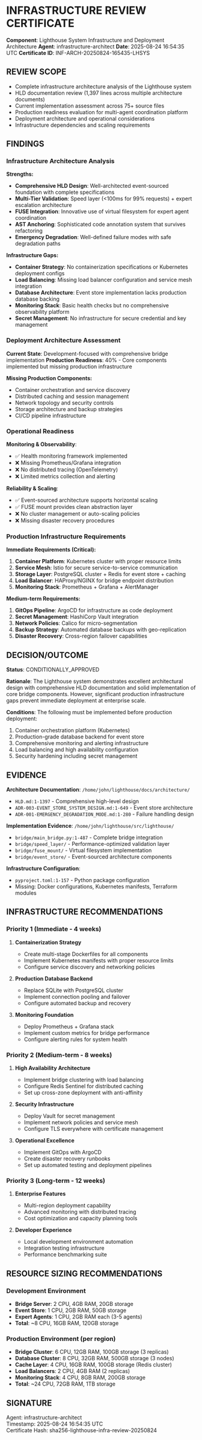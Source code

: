 # INFRASTRUCTURE REVIEW CERTIFICATE

**Component**: Lighthouse System Infrastructure and Deployment Architecture
**Agent**: infrastructure-architect
**Date**: 2025-08-24 16:54:35 UTC
**Certificate ID**: INF-ARCH-20250824-165435-LHSYS

## REVIEW SCOPE
- Complete infrastructure architecture analysis of the Lighthouse system
- HLD documentation review (1,397 lines across multiple architecture documents)
- Current implementation assessment across 75+ source files
- Production readiness evaluation for multi-agent coordination platform
- Deployment architecture and operational considerations
- Infrastructure dependencies and scaling requirements

## FINDINGS

### Infrastructure Architecture Analysis

**Strengths:**
- **Comprehensive HLD Design**: Well-architected event-sourced foundation with complete specifications
- **Multi-Tier Validation**: Speed layer (<100ms for 99% requests) + expert escalation architecture  
- **FUSE Integration**: Innovative use of virtual filesystem for expert agent coordination
- **AST Anchoring**: Sophisticated code annotation system that survives refactoring
- **Emergency Degradation**: Well-defined failure modes with safe degradation paths

**Infrastructure Gaps:**
- **Container Strategy**: No containerization specifications or Kubernetes deployment configs
- **Load Balancing**: Missing load balancer configuration and service mesh integration
- **Database Architecture**: Event store implementation lacks production database backing
- **Monitoring Stack**: Basic health checks but no comprehensive observability platform
- **Secret Management**: No infrastructure for secure credential and key management

### Deployment Architecture Assessment

**Current State**: Development-focused with comprehensive bridge implementation
**Production Readiness**: 40% - Core components implemented but missing production infrastructure

**Missing Production Components:**
- Container orchestration and service discovery
- Distributed caching and session management
- Network topology and security controls
- Storage architecture and backup strategies
- CI/CD pipeline infrastructure

### Operational Readiness

**Monitoring & Observability**: 
- ✅ Health monitoring framework implemented
- ❌ Missing Prometheus/Grafana integration
- ❌ No distributed tracing (OpenTelemetry)
- ❌ Limited metrics collection and alerting

**Reliability & Scaling**:
- ✅ Event-sourced architecture supports horizontal scaling
- ✅ FUSE mount provides clean abstraction layer
- ❌ No cluster management or auto-scaling policies
- ❌ Missing disaster recovery procedures

### Production Infrastructure Requirements

**Immediate Requirements (Critical):**
1. **Container Platform**: Kubernetes cluster with proper resource limits
2. **Service Mesh**: Istio for secure service-to-service communication  
3. **Storage Layer**: PostgreSQL cluster + Redis for event store + caching
4. **Load Balancer**: HAProxy/NGINX for bridge endpoint distribution
5. **Monitoring Stack**: Prometheus + Grafana + AlertManager

**Medium-term Requirements:**
1. **GitOps Pipeline**: ArgoCD for infrastructure as code deployment
2. **Secret Management**: HashiCorp Vault integration
3. **Network Policies**: Calico for micro-segmentation
4. **Backup Strategy**: Automated database backups with geo-replication
5. **Disaster Recovery**: Cross-region failover capabilities

## DECISION/OUTCOME

**Status**: CONDITIONALLY_APPROVED

**Rationale**: The Lighthouse system demonstrates excellent architectural design with comprehensive HLD documentation and solid implementation of core bridge components. However, significant production infrastructure gaps prevent immediate deployment at enterprise scale.

**Conditions**: The following must be implemented before production deployment:
1. Container orchestration platform (Kubernetes)
2. Production-grade database backend for event store
3. Comprehensive monitoring and alerting infrastructure
4. Load balancing and high availability configuration
5. Security hardening including secret management

## EVIDENCE

**Architecture Documentation**: `/home/john/lighthouse/docs/architecture/`
- `HLD.md:1-1397` - Comprehensive high-level design
- `ADR-003-EVENT_STORE_SYSTEM_DESIGN.md:1-649` - Event store architecture
- `ADR-001-EMERGENCY_DEGRADATION_MODE.md:1-280` - Failure handling design

**Implementation Evidence**: `/home/john/lighthouse/src/lighthouse/`
- `bridge/main_bridge.py:1-487` - Complete bridge integration
- `bridge/speed_layer/` - Performance-optimized validation layer
- `bridge/fuse_mount/` - Virtual filesystem implementation
- `bridge/event_store/` - Event-sourced architecture components

**Infrastructure Configuration**: 
- `pyproject.toml:1-157` - Python package configuration
- Missing: Docker configurations, Kubernetes manifests, Terraform modules

## INFRASTRUCTURE RECOMMENDATIONS

### Priority 1 (Immediate - 4 weeks)
1. **Containerization Strategy**
   - Create multi-stage Dockerfiles for all components
   - Implement Kubernetes manifests with proper resource limits
   - Configure service discovery and networking policies

2. **Production Database Backend**
   - Replace SQLite with PostgreSQL cluster
   - Implement connection pooling and failover
   - Configure automated backup and recovery

3. **Monitoring Foundation**
   - Deploy Prometheus + Grafana stack
   - Implement custom metrics for bridge performance
   - Configure alerting rules for system health

### Priority 2 (Medium-term - 8 weeks)
1. **High Availability Architecture**
   - Implement bridge clustering with load balancing
   - Configure Redis Sentinel for distributed caching
   - Set up cross-zone deployment with anti-affinity

2. **Security Infrastructure**
   - Deploy Vault for secret management
   - Implement network policies and service mesh
   - Configure TLS everywhere with certificate management

3. **Operational Excellence**
   - Implement GitOps with ArgoCD
   - Create disaster recovery runbooks
   - Set up automated testing and deployment pipelines

### Priority 3 (Long-term - 12 weeks)  
1. **Enterprise Features**
   - Multi-region deployment capability
   - Advanced monitoring with distributed tracing
   - Cost optimization and capacity planning tools

2. **Developer Experience**
   - Local development environment automation
   - Integration testing infrastructure
   - Performance benchmarking suite

## RESOURCE SIZING RECOMMENDATIONS

### Development Environment
- **Bridge Server**: 2 CPU, 4GB RAM, 20GB storage
- **Event Store**: 1 CPU, 2GB RAM, 50GB storage  
- **Expert Agents**: 1 CPU, 2GB RAM each (3-5 agents)
- **Total**: ~8 CPU, 16GB RAM, 120GB storage

### Production Environment (per region)
- **Bridge Cluster**: 6 CPU, 12GB RAM, 100GB storage (3 replicas)
- **Database Cluster**: 8 CPU, 32GB RAM, 500GB storage (3 nodes)
- **Cache Layer**: 4 CPU, 16GB RAM, 100GB storage (Redis cluster)
- **Load Balancers**: 2 CPU, 4GB RAM (2 replicas)
- **Monitoring Stack**: 4 CPU, 8GB RAM, 200GB storage
- **Total**: ~24 CPU, 72GB RAM, 1TB storage

## SIGNATURE
Agent: infrastructure-architect  
Timestamp: 2025-08-24 16:54:35 UTC  
Certificate Hash: sha256-lighthouse-infra-review-20250824